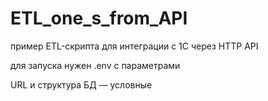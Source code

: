 # ETL_one_s_from_API
пример ETL-скрипта для интеграции с 1С через HTTP API

для запуска нужен .env с параметрами

URL и структура БД — условные
